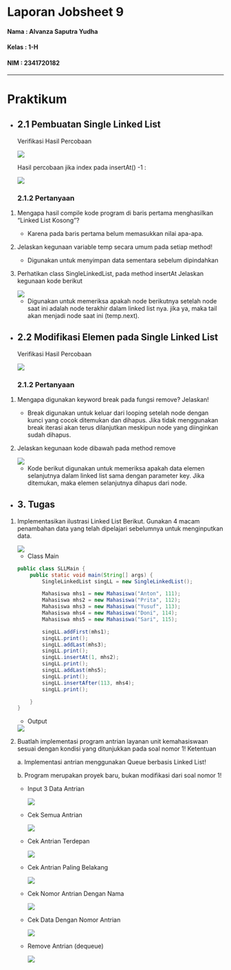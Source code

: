 # Laporan Jobsheet 9
#### Nama : Alvanza Saputra Yudha
#### Kelas : 1-H
#### NIM : 2341720182

<hr>

# Praktikum 

* ## 2.1 Pembuatan Single Linked List

    Verifikasi Hasil Percobaan

    <img src = "lampiran/out11.PNG">

    Hasil percobaan jika index pada insertAt() -1 :

    <img src = "lampiran/out12.PNG">

    ### 2.1.2 Pertanyaan
1. Mengapa hasil compile kode program di baris pertama menghasilkan “Linked List Kosong”?
    - Karena pada baris pertama belum memasukkan nilai apa-apa.

2. Jelaskan kegunaan variable temp secara umum pada setiap method!
    - Digunakan untuk menyimpan data sementara sebelum dipindahkan

3. Perhatikan class SingleLinkedList, pada method insertAt Jelaskan kegunaan kode berikut 

    <img src = "lampiran/p11.PNG">

    - Digunakan untuk memeriksa apakah node berikutnya setelah node saat ini adalah node terakhir dalam linked list nya. jika ya, maka tail akan menjadi node saat ini (temp.next).

* ## 2.2 Modifikasi Elemen pada Single Linked List

    Verifikasi Hasil Percobaan

    <img src = "lampiran/out21.PNG">

    ### 2.1.2 Pertanyaan
1. Mengapa digunakan keyword break pada fungsi remove? Jelaskan!
    - Break digunakan untuk keluar dari looping setelah node dengan kunci yang cocok ditemukan dan dihapus. Jika tidak menggunakan break iterasi akan terus dilanjutkan meskipun node yang diinginkan sudah dihapus.
    
2. Jelaskan kegunaan kode dibawah pada method remove

    <img src = "lampiran/p21.PNG">

    - Kode berikut digunakan untuk memeriksa apakah data elemen selanjutnya dalam linked list sama dengan parameter key. Jika ditemukan, maka elemen selanjutnya dihapus dari node.

* ## 3. Tugas

1. Implementasikan ilustrasi Linked List Berikut. Gunakan 4 macam penambahan data yang telah dipelajari sebelumnya untuk menginputkan data. 

    <img src = "lampiran/soallat1.PNG">

    - Class Main

    ```java
    public class SLLMain {
        public static void main(String[] args) {
            SingleLinkedList singLL = new SingleLinkedList();

            Mahasiswa mhs1 = new Mahasiswa("Anton", 111);
            Mahasiswa mhs2 = new Mahasiswa("Prita", 112);
            Mahasiswa mhs3 = new Mahasiswa("Yusuf", 113);
            Mahasiswa mhs4 = new Mahasiswa("Doni", 114);
            Mahasiswa mhs5 = new Mahasiswa("Sari", 115);

            singLL.addFirst(mhs1);
            singLL.print();
            singLL.addLast(mhs3);
            singLL.print();
            singLL.insertAt(1, mhs2);
            singLL.print();
            singLL.addLast(mhs5);
            singLL.print();
            singLL.insertAfter(113, mhs4);
            singLL.print();

        }
    }
    ```

    - Output 

    <img src = "lampiran/outlat1.PNG">


2. Buatlah implementasi program antrian layanan unit kemahasiswaan sesuai dengan kondisi yang ditunjukkan pada soal nomor 1! Ketentuan

    a. Implementasi antrian menggunakan Queue berbasis Linked List!

    b. Program merupakan proyek baru, bukan modifikasi dari soal nomor 1!

    - Input 3 Data Antrian

        <img src = "lampiran/outlat2.PNG">

    - Cek Semua Antrian

        <img src = "lampiran/outlat3.PNG">

    - Cek Antrian Terdepan

        <img src = "lampiran/outlat4.PNG">

    - Cek Antrian Paling Belakang

        <img src = "lampiran/outlat5.PNG">
    
    - Cek Nomor Antrian Dengan Nama

        <img src = "lampiran/outlat6.PNG">
    
    - Cek Data Dengan Nomor Antrian

        <img src = "lampiran/outlat7.PNG">

    - Remove Antrian (dequeue)
    
        <img src = "lampiran/outlat8.PNG">